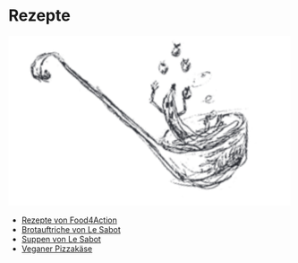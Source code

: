 # Rezepte

![](images/KF_Kelle.png)

* [Rezepte von Food4Action](https://food4action.noblogs.org/rezepte/)
* [Brotauftriche von Le Sabot](https://lesabot.org/?page_id=178)
* [Suppen von Le Sabot](https://lesabot.org/?page_id=180)
* [Veganer Pizzakäse](https://wechange.de/group/knoblauchfahne-2/document/veganer-pizzakaese/)


